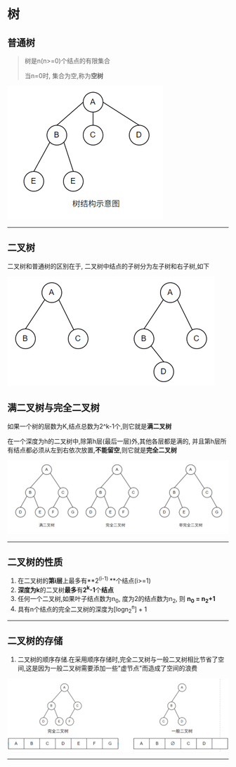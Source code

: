 # 树

## 普通树

> 树是n(n>=0)个结点的有限集合
>
> 当n=0时, 集合为空,称为**空树**

![image-20250601170400880](../../../images/image-20250601170400880.png)

---

## 二叉树

二叉树和普通树的区别在于, 二叉树中结点的子树分为左子树和右子树,如下

![image-20250601170839340](../../../images/image-20250601170839340.png)

## 满二叉树与完全二叉树

如果一个树的层数为K,结点总数为2^k-1个,则它就是**满二叉树**

在一个深度为h的二叉树中,除第h层(最后一层)外,其他各层都是满的, 并且第h层所有结点都必须从左到右依次放置,**不能留空**,则它就是**完全二叉树**

![image-20250601172030872](../../../images/image-20250601172030872.png)

---

## 二叉树的性质

1. 在二叉树的**第i层**上最多有**2<sup>(i-1) </sup>**个结点(i>=1)
2. **深度为k**的二叉树**最多**有**2<sup>k</sup>-1**个**结点**
3. 任何一个二叉树,如果叶子结点数为n<sub>0</sub>, 度为2的结点数为n<sub>2</sub>,  则 **n<sub>0</sub> = n<sub>2</sub>+1**
4. 具有n个结点的完全二叉树的深度为[logn<sub>2</sub><sup>n</sup>] + 1

---

## 二叉树的存储

1. 二叉树的顺序存储.在采用顺序存储时,完全二叉树与一般二叉树相比节省了空间,这是因为一般二叉树需要添加一些"虚节点"而造成了空间的浪费

![image-20250601181007504](../../../images/image-20250601181007504.png)

---

